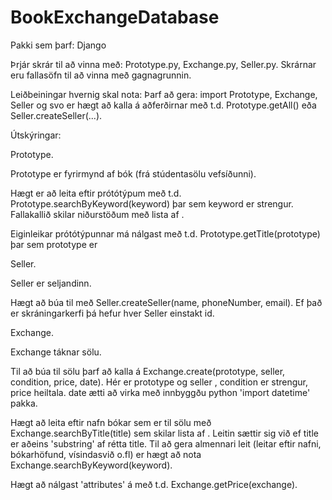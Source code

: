 # BookExchangeDatabase
Pakki sem þarf: Django


Þrjár skrár til að vinna með: Prototype.py, Exchange.py, Seller.py.
Skrárnar eru fallasöfn til að vinna með gagnagrunnin.

Leiðbeiningar hvernig skal nota:
Þarf að gera: import Prototype, Exchange, Seller og svo er hægt að kalla á aðferðirnar með t.d. Prototype.getAll() eða Seller.createSeller(...).


Útskýringar:

Prototype.

Prototype er fyrirmynd af bók (frá stúdentasölu vefsíðunni).

Hægt er að leita eftir prótótýpum með t.d. Prototype.searchByKeyword(keyword) þar sem keyword er strengur. Fallakallið skilar niðurstöðum með lista af <Prototype objects>.

Eiginleikar prótótýpunnar má nálgast með t.d. Prototype.getTitle(prototype) þar sem prototype er <Prototype Object>

Seller.

Seller er seljandinn.

Hægt að búa til með Seller.createSeller(name, phoneNumber, email). Ef það er skráningarkerfi þá hefur hver Seller einstakt id.

Exchange.

Exchange táknar sölu.

Til að búa til sölu þarf að kalla á Exchange.create(prototype, seller, condition, price, date). Hér er prototype <Prototype object> og seller <Seller object>, condition er strengur, price heiltala. date ætti að virka með innbyggðu python 'import datetime' pakka.

Hægt að leita eftir nafn bókar sem er til sölu með Exchange.searchByTitle(title) sem skilar lista af <Exchange Object>. Leitin sættir sig við ef title er aðeins 'substring' af rétta title.
Til að gera almennari leit (leitar eftir nafni, bókarhöfund, vísindasvið o.fl) er hægt að nota Exchange.searchByKeyword(keyword).

Hægt að nálgast 'attributes' á <Exchange object> með t.d. Exchange.getPrice(exchange).
